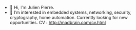 - 👋 Hi, I’m Julien Pierre.
- 👀 I’m interested in embedded systems, networking, security, cryptography, home automation.
Currently looking for new opportunities.
CV : http://madbrain.com/cv.html
